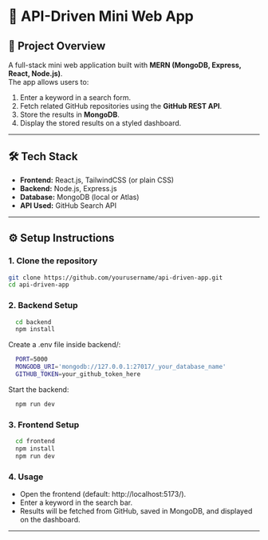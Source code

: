# 📌 API-Driven Mini Web App

## 🚀 Project Overview
A full-stack mini web application built with **MERN (MongoDB, Express, React, Node.js)**.  
The app allows users to:
1. Enter a keyword in a search form.  
2. Fetch related GitHub repositories using the **GitHub REST API**.  
3. Store the results in **MongoDB**.  
4. Display the stored results on a styled dashboard.  

---

## 🛠️ Tech Stack
- **Frontend:** React.js, TailwindCSS (or plain CSS)  
- **Backend:** Node.js, Express.js  
- **Database:** MongoDB (local or Atlas)  
- **API Used:** GitHub Search API  

---

## ⚙️ Setup Instructions

### 1. Clone the repository
```bash
git clone https://github.com/yourusername/api-driven-app.git
cd api-driven-app
````

### 2. Backend Setup
```bash
  cd backend
  npm install
```
Create a .env file inside backend/:
```bash
  PORT=5000
  MONGODB_URI='mongodb://127.0.0.1:27017/_your_database_name'
  GITHUB_TOKEN=your_github_token_here
```
Start the backend:
```bash
  npm run dev
```

### 3. Frontend Setup
```bash
  cd frontend
  npm install
  npm run dev
```

### 4. Usage
- Open the frontend (default: http://localhost:5173/).
- Enter a keyword in the search bar.
- Results will be fetched from GitHub, saved in MongoDB, and displayed on the dashboard.

---
